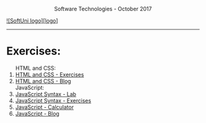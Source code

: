 <p align="center"> Software Technologies - October 2017<p>
<a href="https://softuni.bg/trainings/1714/software-technologies-october-2017">  ![SoftUni logo][logo] <a/>
  		  
[logo]: http://innovationstarterbox.bg/wp-content/uploads/2016/05/Softuni_logo_trasparent.png "Logo Title Text 2"
 		 
 ---		 ---

 <h1><strong>Exercises:</strong></h1>

<ol type="1">
<span>HTML and CSS:</span>
<li><a href="https://github.com/radoslavvv/Software-Technologies-October-2017/tree/master/01.%20HTMLandCSS/01.HTMLandCSS-Exercises">HTML and CSS - Exercises</a></li>
                <li><a href="https://github.com/radoslavvv/Software-Technologies-October-2017/tree/master/01.%20HTMLandCSS/02.HTMLandCSS-Blog">HTML and CSS - Blog</a></li>
            <span>JavaScript:</span>
                <li><a href="https://github.com/radoslavvv/Software-Technologies-October-2017/tree/master/02.JavaScript/01.JavaScript-Syntax-Lab">JavaScript Syntax - Lab</a></li>
                <li><a href="https://github.com/radoslavvv/Software-Technologies-October-2017/tree/master/02.JavaScript/02.JavaScript-Syntax-Exercises">JavaScript Syntax - Exercises</a></li>
                <li><a href="https://github.com/radoslavvv/Software-Technologies-October-2017/tree/master/02.JavaScript/03.JavaScript-Calculator">JavaScript - Calculator</a></li>
                <li><a href="https://github.com/radoslavvv/Software-Technologies-October-2017/tree/master/02.JavaScript/04.JavaScript-Blog">JavaScript - Blog</a></li>
</ol>
        



